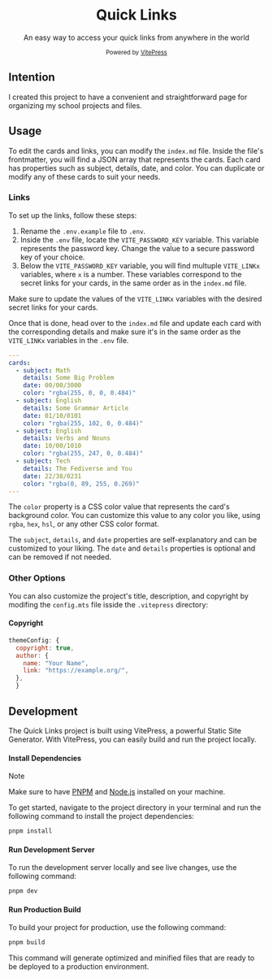 <div align="center">
  <h1>Quick Links</h1>
  <p>An easy way to access your quick links from anywhere in the world</p>
  <small>Powered by <a href="https://vitepress.dev">VitePress</a></small>
</div>

## Intention

I created this project to have a convenient and straightforward page for organizing my school projects and files.

## Usage

To edit the cards and links, you can modify the `index.md` file. Inside the file's frontmatter, you will find a JSON array that represents the cards. Each card has properties such as subject, details, date, and color. You can duplicate or modify any of these cards to suit your needs.

### Links

To set up the links, follow these steps:

1. Rename the `.env.example` file to `.env`.
2. Inside the `.env` file, locate the `VITE_PASSWORD_KEY` variable. This variable represents the password key. Change the value to a secure password key of your choice.
3. Below the `VITE_PASSWORD_KEY` variable, you will find multuple `VITE_LINKx` variables, where `x` is a number. These variables correspond to the secret links for your cards, in the same order as in the `index.md` file.

Make sure to update the values of the `VITE_LINKx` variables with the desired secret links for your cards.

Once that is done, head over to the `index.md` file and update each card with the corresponding details and make sure it's in the same order as the `VITE_LINKx` variables in the `.env` file.

```yml
---
cards:
  - subject: Math
    details: Some Big Problem
    date: 00/00/3000
    color: "rgba(255, 0, 0, 0.484)"
  - subject: English
    details: Some Grammar Article
    date: 01/10/0101
    color: "rgba(255, 102, 0, 0.484)"
  - subject: English
    details: Verbs and Nouns
    date: 10/00/1010
    color: "rgba(255, 247, 0, 0.484)"
  - subject: Tech
    details: The Fediverse and You
    date: 22/38/0231
    color: "rgba(0, 89, 255, 0.269)"
---
```

The `color` property is a CSS color value that represents the card's background color. You can customize this value to any color you like, using `rgba`, `hex`, `hsl`, or any other CSS color format.

The `subject`, `details`, and `date` properties are self-explanatory and can be customized to your liking. The `date` and `details` properties is optional and can be removed if not needed.

### Other Options

You can also customize the project's title, description, and copyright by modifing the `config.mts` file isside the `.vitepress` directory:

#### Copyright

```javascript
themeConfig: {
  copyright: true,
  author: {
    name: "Your Name",
    link: "https://example.org/",
  },
  }
```

## Development

The Quick Links project is built using VitePress, a powerful Static Site Generator. With VitePress, you can easily build and run the project locally.

#### Install Dependencies

> [!NOTE]
> Make sure to have [PNPM](https://pnpm.io) and [Node.js](https://nodejs.org) installed on your machine.

To get started, navigate to the project directory in your terminal and run the following command to install the project dependencies:

```bash
pnpm install
```

#### Run Development Server

To run the development server locally and see live changes, use the following command:

```bash
pnpm dev
```

#### Run Production Build

To build your project for production, use the following command:

```bash
pnpm build
```

This command will generate optimized and minified files that are ready to be deployed to a production environment.
